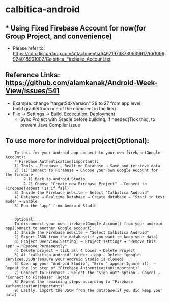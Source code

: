 # calbitica-android

## * Using Fixed Firebase Account for now(for Group Project, and convenience)
* Please refer to: https://cdn.discordapp.com/attachments/646719733730639917/661096924018901002/Calbitica_Firebase_Account.txt

## Reference Links: https://github.com/alamkanak/Android-Week-View/issues/541
* Example: change "targetSdkVersion" 28 to 27 from app level build.gradle(from one of the comment in the link)
* File → Settings → Build, Excecution, Deployment
    * Sync Project with Gradle before building, if needed(Tick this), to prevent Java Compiler Issue
    
## To use more for individual project(Optional):
```
    To this for your android app connect to your own firebase(Google Account):
    * Firebase Authentication(important):
    1) Tools → Firebase → Realtime Database → Save and retrieve data
    2) (1) Connect to Firebase → Choose your own Google Account for the firebase
        2.1) Back to Android Studio
        2.2) Choose "Create new Firebase Project" → Connect to Firebase(Repeat (1) if fail)
    3) Inside the Firebase Website → Select "Calbitica Android"
    4) Database → Realtime Database → Create database → "Start in test mode" → Enable
    5) Run the "app" from Android Studio
    
    
    Optional:
    To disconnect your own firebase(Google Account) from your android app(Connect to another Google account):
    1) Inside the Firebase Website → "Select Calbitica Android"
    2) Export JSON from the database(if you want to keep your data)
    3) Project Overview(Setting) → Project settings → "Remove this app" → "Remove Permanently"
    4) Delete project → tick all 4 boxes → Delete Project
    5) At "calbitica-android" folder → app → Delete "google-services.JSON"(ensure your Android Studio is closed)
    6) Open up your "Android Studio", "Error" appear(Ignore it), → Repeat the 1st step of "Firebase Authentication(important)"
    7) Connect to Firebase → Select the "Sign out" option → Cancel → "Connect to Firebase"  again
    8) Repeat the remaining steps according to "Firebase Authentication(important)"
    9) Lastly, import the JSON from the database(if you did keep your data)
```